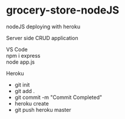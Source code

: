 # grocery-store-nodeJS
nodeJS deploying with heroku

Server side CRUD application

VS Code <br>
npm i express <br>
node app.js <br>

Heroku
* git init
* git add .
* git commit -m "Commit Completed"
* heroku create
* git push heroku master
